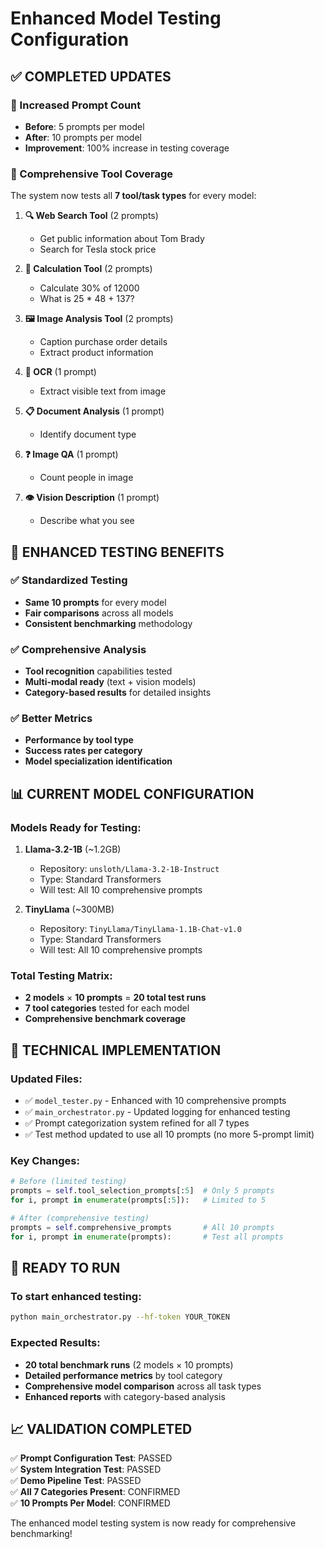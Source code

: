 # Enhanced Model Testing Configuration

## ✅ COMPLETED UPDATES

### 🔢 Increased Prompt Count
- **Before**: 5 prompts per model
- **After**: 10 prompts per model
- **Improvement**: 100% increase in testing coverage

### 🎯 Comprehensive Tool Coverage
The system now tests all **7 tool/task types** for every model:

1. **🔍 Web Search Tool** (2 prompts)
   - Get public information about Tom Brady
   - Search for Tesla stock price

2. **🧮 Calculation Tool** (2 prompts)  
   - Calculate 30% of 12000
   - What is 25 * 48 + 137?

3. **🖼️ Image Analysis Tool** (2 prompts)
   - Caption purchase order details
   - Extract product information

4. **📄 OCR** (1 prompt)
   - Extract visible text from image

5. **📋 Document Analysis** (1 prompt)
   - Identify document type

6. **❓ Image QA** (1 prompt)
   - Count people in image

7. **👁️ Vision Description** (1 prompt)
   - Describe what you see

## 🚀 ENHANCED TESTING BENEFITS

### ✅ Standardized Testing
- **Same 10 prompts** for every model
- **Fair comparisons** across all models
- **Consistent benchmarking** methodology

### ✅ Comprehensive Analysis
- **Tool recognition** capabilities tested
- **Multi-modal ready** (text + vision models)
- **Category-based results** for detailed insights

### ✅ Better Metrics
- **Performance by tool type**
- **Success rates per category**
- **Model specialization identification**

## 📊 CURRENT MODEL CONFIGURATION

### Models Ready for Testing:
1. **Llama-3.2-1B** (~1.2GB)
   - Repository: `unsloth/Llama-3.2-1B-Instruct`
   - Type: Standard Transformers
   - Will test: All 10 comprehensive prompts

2. **TinyLlama** (~300MB) 
   - Repository: `TinyLlama/TinyLlama-1.1B-Chat-v1.0`
   - Type: Standard Transformers
   - Will test: All 10 comprehensive prompts

### Total Testing Matrix:
- **2 models** × **10 prompts** = **20 total test runs**
- **7 tool categories** tested for each model
- **Comprehensive benchmark coverage**

## 🔧 TECHNICAL IMPLEMENTATION

### Updated Files:
- ✅ `model_tester.py` - Enhanced with 10 comprehensive prompts
- ✅ `main_orchestrator.py` - Updated logging for enhanced testing
- ✅ Prompt categorization system refined for all 7 types
- ✅ Test method updated to use all 10 prompts (no more 5-prompt limit)

### Key Changes:
```python
# Before (limited testing)
prompts = self.tool_selection_prompts[:5]  # Only 5 prompts
for i, prompt in enumerate(prompts[:5]):   # Limited to 5

# After (comprehensive testing)  
prompts = self.comprehensive_prompts       # All 10 prompts
for i, prompt in enumerate(prompts):       # Test all prompts
```

## 🎯 READY TO RUN

### To start enhanced testing:
```bash
python main_orchestrator.py --hf-token YOUR_TOKEN
```

### Expected Results:
- **20 total benchmark runs** (2 models × 10 prompts)
- **Detailed performance metrics** by tool category
- **Comprehensive model comparison** across all task types
- **Enhanced reports** with category-based analysis

## 📈 VALIDATION COMPLETED

✅ **Prompt Configuration Test**: PASSED  
✅ **System Integration Test**: PASSED  
✅ **Demo Pipeline Test**: PASSED  
✅ **All 7 Categories Present**: CONFIRMED  
✅ **10 Prompts Per Model**: CONFIRMED  

The enhanced model testing system is now ready for comprehensive benchmarking!